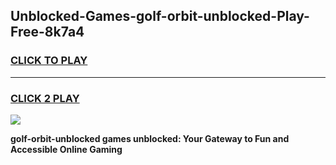 
## Unblocked-Games-golf-orbit-unblocked-Play-Free-8k7a4
<h3>
<a href="https://premium76.site?title=golf-orbit-unblocked&ref=19M">CLICK TO PLAY</a></h3>
<hr>

<h3>
<a href="https://premium76.site?title=golf-orbit-unblocked&ref=19M">CLICK 2 PLAY</a>
  
</h3>

<a href="https://premium76.site?title=golf-orbit-unblocked&ref=19M"><img src="https://clearcache.store/games.png"></a>


**golf-orbit-unblocked games unblocked: Your Gateway to Fun and Accessible Online Gaming**

